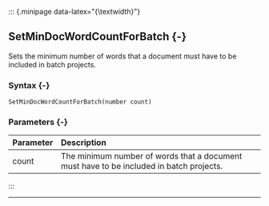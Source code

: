 ::: {.minipage data-latex="{\textwidth}"}
## SetMinDocWordCountForBatch {-}

Sets the minimum number of words that a document must have to be included in batch projects.

### Syntax {-}

```{sql}
SetMinDocWordCountForBatch(number count)
```

### Parameters {-}

**Parameter** | **Description**
| :-- | :-- |
count | The minimum number of words that a document must have to be included in batch projects.
:::

***
